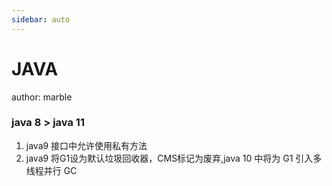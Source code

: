 ```yaml
---
sidebar: auto
---
```

# JAVA 
author: marble

### java 8 > java 11

1. java9 接口中允许使用私有方法
2. java9 将G1设为默认垃圾回收器，CMS标记为废弃,java 10 中将为 G1 引入多线程并行 GC




